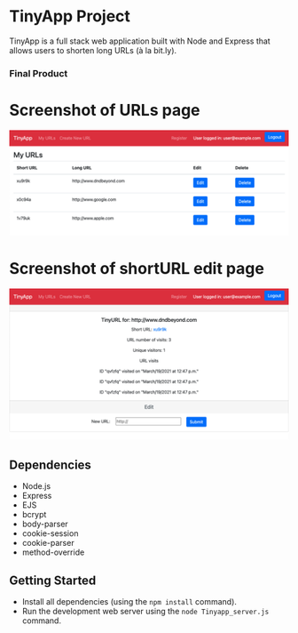 # TinyApp Project

TinyApp is a full stack web application built with Node and Express that allows users to shorten long URLs (à la bit.ly).

### Final Product

# Screenshot of URLs page

!["Screenshot of URLs page"](https://github.com/SThiara/tinyapp/blob/main/docs/urls-page.png?raw=true)

# Screenshot of shortURL edit page

!["Screenshot of shortURL edit page"](https://github.com/SThiara/tinyapp/blob/main/docs/shorturl-edit-page.png?raw=true)

## Dependencies

- Node.js
- Express
- EJS
- bcrypt
- body-parser
- cookie-session
- cookie-parser
- method-override

## Getting Started

- Install all dependencies (using the `npm install` command).
- Run the development web server using the `node Tinyapp_server.js` command.
